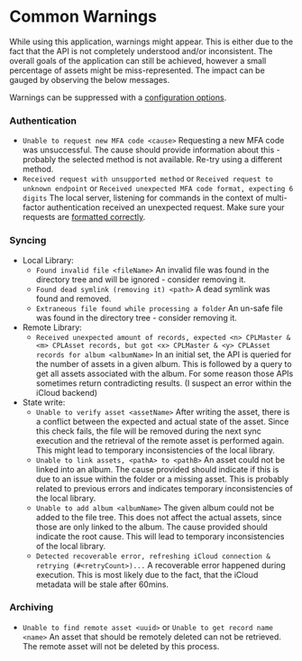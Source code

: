 # Common Warnings

While using this application, warnings might appear. This is either due to the fact that the API is not completely understood and/or inconsistent. The overall goals of the application can still be achieved, however a small percentage of assets might be miss-represented. The impact can be gauged by observing the below messages.

Warnings can be suppressed with a [configuration options](https://steilerdev.github.io/icloud-photos-sync/user-guides/cli/).

### Authentication

  - `Unable to request new MFA code <cause>`
    Requesting a new MFA code was unsuccessful. The cause should provide information about this - probably the selected method is not available. Re-try using a different method.
  - `Received request with unsupported method` or `Received request to unknown endpoint` or `Received unexpected MFA code format, expecting 6 digits`
    The local server, listening for commands in the context of multi-factor authentication received an unexpected request. Make sure your requests are [formatted correctly](https://steilerdev.github.io/icloud-photos-sync/get-started/#multi-factor-authentication).

### Syncing

  - Local Library:
    - `Found invalid file <fileName>`
      An invalid file was found in the directory tree and will be ignored - consider removing it.
    - `Found dead symlink (removing it) <path>`
      A dead symlink was found and removed.
    - `Extraneous file found while processing a folder`
      An un-safe file was found in the directory tree - consider removing it.
  - Remote Library:
    - `Received unexpected amount of records, expected <n> CPLMaster & <m> CPLAsset records, but got <x> CPLMaster & <y> CPLAsset records for album <albumName>`
      In an initial set, the API is queried for the number of assets in a given album. This is followed by a query to get all assets associated with the album. For some reason those APIs sometimes return contradicting results. (I suspect an error within the iCloud backend)
  - State write:
    - `Unable to verify asset <assetName>`
      After writing the asset, there is a conflict between the expected and actual state of the asset. Since this check fails, the file will be removed during the next sync execution and the retrieval of the remote asset is performed again. This might lead to temporary inconsistencies of the local library.
    - `Unable to link assets, <pathA> to <pathB>`
      An asset could not be linked into an album. The cause provided should indicate if this is due to an issue within the folder or a missing asset. This is probably related to previous errors and indicates temporary inconsistencies of the local library.
    - `Unable to add album <albumName>`
      The given album could not be added to the file tree. This does not affect the actual assets, since those are only linked to the album. The cause provided should indicate the root cause. This will lead to temporary inconsistencies of the local library.
    - `Detected recoverable error, refreshing iCloud connection & retrying (#<retryCount>)...`
      A recoverable error happened during execution. This is most likely due to the fact, that the iCloud metadata will be stale after 60mins.
  

### Archiving

  - `Unable to find remote asset <uuid>` or `Unable to get record name <name>`
    An asset that should be remotely deleted can not be retrieved. The remote asset will not be deleted by this process.